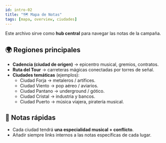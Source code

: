 ```yaml
---
id: intro-02
title: "🗺️ Mapa de Notas"
tags: [mapa, overview, ciudades]
---
```

Este archivo sirve como **hub central** para navegar las notas de la campaña.  
## 🌍 Regiones principales

- **Cadencia (ciudad de origen)** → epicentro musical, gremios, contratos.  
- **Ruta del Tour** → carreteras mágicas conectadas por torres de señal.  
- **Ciudades temáticas** (ejemplos):  
  - Ciudad Forja → metaleros / artífices.  
  - Ciudad Viento → pop aéreo / aviarios.  
  - Ciudad Pantano → underground / gótico.  
  - Ciudad Cristal → industria y bancos.  
  - Ciudad Puerto → música viajera, piratería musical.  

## 📌 Notas rápidas

- Cada ciudad tendrá **una especialidad musical + conflicto**.  
- Añadir siempre links internos a las notas específicas de cada lugar.  

